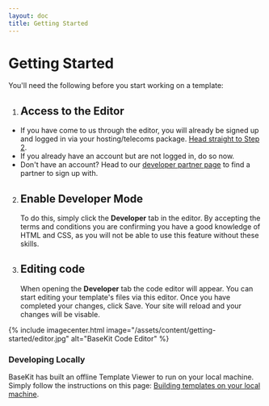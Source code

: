 ```yaml
---
layout: doc
title: Getting Started
---
```


# Getting Started

You'll need the following before you start working on a template:

1. ## Access to the Editor
  * If you have come to us through the editor, you will already be signed up and logged in via your hosting/telecoms package. [Head straight to Step 2](#enable-developer-mode).
  * If you already have an account but are not logged in, do so now.
  * Don't have an account? Head to our [developer partner page](http://www.basekit.com/our-partners) to find a partner to sign up with.

2. ## Enable Developer Mode 
   To do this, simply click the **Developer** tab in the editor. 
   By accepting the terms and conditions you are confirming you have a good knowledge of HTML and CSS, as you will not be able to use this feature without these skills.

3. ## Editing code
   When opening the **Developer** tab the code editor will appear. You can start editing your template's files via this editor. Once you have completed your changes, click Save. Your site will reload and your changes will be visable.

{% include imagecenter.html image="/assets/content/getting-started/editor.jpg" alt="BaseKit Code Editor" %}

### Developing Locally

BaseKit has built an offline Template Viewer to run on your local machine. Simply follow the instructions on this page: [Building templates on your local machine](/getting-started/local-development/).

